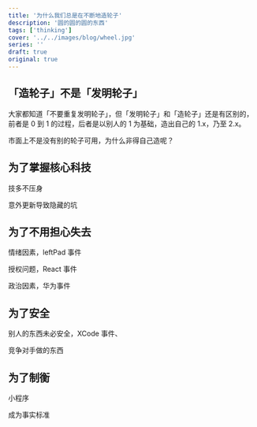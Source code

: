 ```yaml
---
title: '为什么我们总是在不断地造轮子'
description: '圆的圆的圆的东西'
tags: ['thinking']
cover: '../../images/blog/wheel.jpg'
series: ''
draft: true
original: true
---
```


## 「造轮子」不是「发明轮子」

大家都知道「不要重复发明轮子」，但「发明轮子」和「造轮子」还是有区别的，前者是 0 到 1 的过程，后者是以别人的 1 为基础，造出自己的 1.x，乃至 2.x。

市面上不是没有别的轮子可用，为什么非得自己造呢？

## 为了掌握核心科技

技多不压身

意外更新导致隐藏的坑

## 为了不用担心失去

情绪因素，leftPad 事件

授权问题，React 事件

政治因素，华为事件

## 为了安全

别人的东西未必安全，XCode 事件、

竞争对手做的东西

## 为了制衡

小程序

成为事实标准
